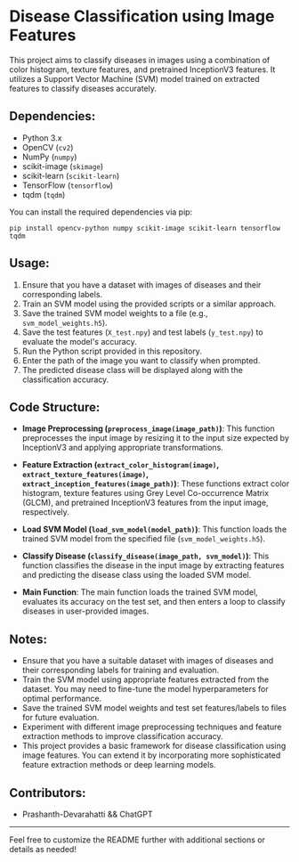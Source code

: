 # Disease Classification using Image Features

This project aims to classify diseases in images using a combination of color histogram, texture features, and pretrained InceptionV3 features. It utilizes a Support Vector Machine (SVM) model trained on extracted features to classify diseases accurately.

## Dependencies:

- Python 3.x
- OpenCV (`cv2`)
- NumPy (`numpy`)
- scikit-image (`skimage`)
- scikit-learn (`scikit-learn`)
- TensorFlow (`tensorflow`)
- tqdm (`tqdm`)

You can install the required dependencies via pip:

```
pip install opencv-python numpy scikit-image scikit-learn tensorflow tqdm
```

## Usage:

1. Ensure that you have a dataset with images of diseases and their corresponding labels.
2. Train an SVM model using the provided scripts or a similar approach.
3. Save the trained SVM model weights to a file (e.g., `svm_model_weights.h5`).
4. Save the test features (`X_test.npy`) and test labels (`y_test.npy`) to evaluate the model's accuracy.
5. Run the Python script provided in this repository.
6. Enter the path of the image you want to classify when prompted.
7. The predicted disease class will be displayed along with the classification accuracy.

## Code Structure:

- **Image Preprocessing (`preprocess_image(image_path)`)**: This function preprocesses the input image by resizing it to the input size expected by InceptionV3 and applying appropriate transformations.

- **Feature Extraction (`extract_color_histogram(image)`, `extract_texture_features(image)`, `extract_inception_features(image_path)`)**: These functions extract color histogram, texture features using Grey Level Co-occurrence Matrix (GLCM), and pretrained InceptionV3 features from the input image, respectively.

- **Load SVM Model (`load_svm_model(model_path)`)**: This function loads the trained SVM model from the specified file (`svm_model_weights.h5`).

- **Classify Disease (`classify_disease(image_path, svm_model)`)**: This function classifies the disease in the input image by extracting features and predicting the disease class using the loaded SVM model.

- **Main Function**: The main function loads the trained SVM model, evaluates its accuracy on the test set, and then enters a loop to classify diseases in user-provided images.

## Notes:

- Ensure that you have a suitable dataset with images of diseases and their corresponding labels for training and evaluation.
- Train the SVM model using appropriate features extracted from the dataset. You may need to fine-tune the model hyperparameters for optimal performance.
- Save the trained SVM model weights and test set features/labels to files for future evaluation.
- Experiment with different image preprocessing techniques and feature extraction methods to improve classification accuracy.
- This project provides a basic framework for disease classification using image features. You can extend it by incorporating more sophisticated feature extraction methods or deep learning models.

## Contributors:

- Prashanth-Devarahatti && ChatGPT



---
Feel free to customize the README further with additional sections or details as needed!
